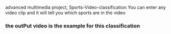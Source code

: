 advanced multimedia project, Sports-Video-classification
You can enter any video clip and it will tell you which sports are in the video


### the outPut video is the example for this classification
